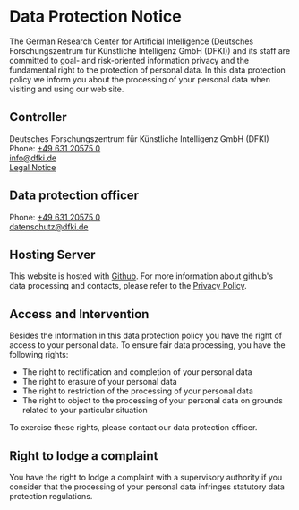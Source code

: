 # Data Protection Notice

The German Research Center for Artificial Intelligence (Deutsches
Forschungszentrum für Künstliche Intelligenz GmbH (DFKI)) and its staff are
committed to goal- and risk-oriented information privacy and the fundamental
right to the protection of personal data. In this data protection policy we
inform you about the processing of your personal data when visiting and using
our web site.

## Controller

Deutsches Forschungszentrum für Künstliche Intelligenz GmbH (DFKI)<br>
Phone: [+49 631 20575 0](tel:+49631205750)<br>
[info@dfki.de](mailto:info@dfki.de)<br>
[Legal Notice](https://dfki-ni.github.io/seerep/mkdocs/legal-notice/index.html)

## Data protection officer

Phone: [+49 631 20575 0](tel:+49631205750)<br>
[datenschutz@dfki.de](mailto:datenschutz@dfki.de)

## Hosting Server

This website is hosted with [Github](https://github.com). For more information
about github's data processing and contacts, please refer to the
[Privacy Policy](https://help.github.com/en/articles/github-privacy-statement).

## Access and Intervention

Besides the information in this data protection policy you have the right of
access to your personal data. To ensure fair data processing, you have the
following rights:

- The right to rectification and completion of your personal data
- The right to erasure of your personal data
- The right to restriction of the processing of your personal data
- The right to object to the processing of your personal data on grounds related
  to your particular situation

To exercise these rights, please contact our data protection officer.

## Right to lodge a complaint

You have the right to lodge a complaint with a supervisory authority if you
consider that the processing of your personal data infringes statutory data
protection regulations.
